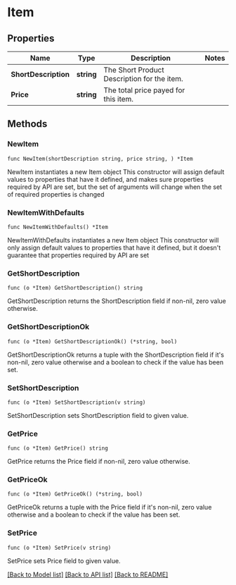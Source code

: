 # Item

## Properties

Name | Type | Description | Notes
------------ | ------------- | ------------- | -------------
**ShortDescription** | **string** | The Short Product Description for the item. | 
**Price** | **string** | The total price payed for this item. | 

## Methods

### NewItem

`func NewItem(shortDescription string, price string, ) *Item`

NewItem instantiates a new Item object
This constructor will assign default values to properties that have it defined,
and makes sure properties required by API are set, but the set of arguments
will change when the set of required properties is changed

### NewItemWithDefaults

`func NewItemWithDefaults() *Item`

NewItemWithDefaults instantiates a new Item object
This constructor will only assign default values to properties that have it defined,
but it doesn't guarantee that properties required by API are set

### GetShortDescription

`func (o *Item) GetShortDescription() string`

GetShortDescription returns the ShortDescription field if non-nil, zero value otherwise.

### GetShortDescriptionOk

`func (o *Item) GetShortDescriptionOk() (*string, bool)`

GetShortDescriptionOk returns a tuple with the ShortDescription field if it's non-nil, zero value otherwise
and a boolean to check if the value has been set.

### SetShortDescription

`func (o *Item) SetShortDescription(v string)`

SetShortDescription sets ShortDescription field to given value.


### GetPrice

`func (o *Item) GetPrice() string`

GetPrice returns the Price field if non-nil, zero value otherwise.

### GetPriceOk

`func (o *Item) GetPriceOk() (*string, bool)`

GetPriceOk returns a tuple with the Price field if it's non-nil, zero value otherwise
and a boolean to check if the value has been set.

### SetPrice

`func (o *Item) SetPrice(v string)`

SetPrice sets Price field to given value.



[[Back to Model list]](../README.md#documentation-for-models) [[Back to API list]](../README.md#documentation-for-api-endpoints) [[Back to README]](../README.md)


